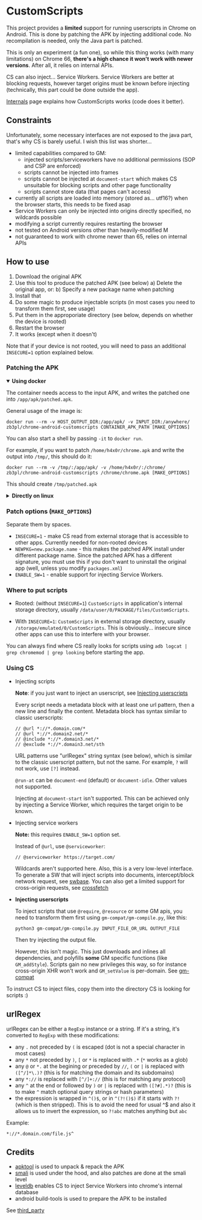 # CustomScripts

This project provides a **limited** support for running userscripts in Chrome on Android. This is done by patching the APK by injecting additional code. No recompilation is needed, only the Java part is patched.

This is only an experiment (a fun one), so while this thing works (with many limitations) on Chrome 66, **there's a high chance it won't work with newer versions**. After all, it relies on internal APIs.

CS can also inject... Service Workers. Service Workers are better at blocking requests, however target origins must be known before injecting (technically, this part could be done outside the app).

[Internals](./Internals.md) page explains how CustomScripts works (code does it better).

## Constraints
Unfortunately, some necessary interfaces are not exposed to the java part, that's why CS is barely useful. I wish this list was shorter...

* limited capabilities compared to GM:
    * injected scripts/serviceworkers have no additional permissions (SOP and CSP are enforced)
    * scripts cannot be injected into frames
    * scripts cannot be injected at `document-start` which makes CS unsuitable for blocking scripts and other page functionality
    * scripts cannot store data (that pages can't access)
* currently all scripts are loaded into memory (stored as... utf16?) when the browser starts, this needs to be fixed asap 
* Service Workers can only be injected into origins directly specified, no wildcards possible
* modifying a script currently requires restarting the browser
* not tested on Android versions other than heavily-modified M
* not guaranteed to work with chrome newer than 65, relies on internal APIs

## How to use

1. Download the original APK
2. Use this tool to produce the patched APK (see below)
a) Delete the original app, or:
b) Specify a new package name when patching
3. Install that
4. Do some magic to produce injectable scripts (in most cases you need to transform them first, see usage)
5. Put them in the approporiate directory (see below, depends on whether the device is rooted)
6. Restart the browser
7. It works (except when it doesn't)

Note that if your device is not rooted, you will need to pass an additional `INSECURE=1` option explained below.


### Patching the APK


<details open>
<summary><b>Using docker</b></summary>

The container needs access to the input APK, and writes the patched one into `/app/apk/patched.apk`.

General usage of the image is:
```
docker run --rm -v HOST_OUTPUT_DIR:/app/apk/ -v INPUT_DIR:/anywhere/ zb3pl/chrome-android-customscripts CONTAINER_APK_PATH [MAKE_OPTIONS]
```
You can also start a shell by passing `-it` to `docker run`.

For example, if you want to patch `/home/h4x0r/chrome.apk` and write the output into `/tmp/`, this should do it:
```
docker run --rm -v /tmp/:/app/apk/ -v /home/h4x0r/:/chrome/ zb3pl/chrome-android-customscripts /chrome/chrome.apk [MAKE_OPTIONS]
```
This should create `/tmp/patched.apk`

</details>




<details>
<summary><b>Directly on linux</b></summary>

### Requirements

You'll need (at least) these installed:
  * Python 3
  * Make
  * Java 7 or 8 (+jdk for generating keystores)
  * Apache Ant


```
git clone https://github.com/zb3/chrome-android-customscripts
cd chrome-android-customscripts
```

Unpack the original APK using apktool into the `chrome` folder:
```
./unpack APK_FILE
```

Patch it using the `make` command:
```
make MAKE_OPTIONS
```

What `make` does, simplified:
  * compiles java source code using Ant (if modified)
  * disassembles that into smali format
  * patches stuff using `patch.py` which then copies the code to `chrome/smali` and `chrome/smali_classes2` folders
  * repacks the apk using apktool, then zipalign and sign
    
If it somehow succeeds, the APK, **apk/patched.apk**, is ready to be installed (or copied directly if the package name matches)

</details>


### Patch options (`MAKE_OPTIONS`)

Separate them by spaces.

* `INSECURE=1` - make CS read from external storage that is accessible to other apps. Currently needed for non-rooted devices
* `NEWPKG=new.package.name` - this makes the patched APK install under different package name. Since the patched APK has a different signature, you must use this if you don't want to uninstall the original app (well, unless you modify `packages.xml`)
* `ENABLE_SW=1` - enable support for injecting Service Workers.

### Where to put scripts

* Rooted: (without `INSECURE=1`)
`CustomScripts` in application's internal storage directory, usually `/data/user/0/PACKAGE/files/CustomScripts`.

* With `INSECURE=1`:
`CustomScripts` in external storage directory, usually  `/storage/emulated/0/CustomScripts`. This is obviously... insecure since other apps can use this to interfere with your browser.

You can always find where CS really looks for scripts using `adb logcat | grep chromemod | grep looking` before starting the app.



### Using CS
* Injecting scripts

  **Note**: if you just want to inject an userscript, see [Injecting userscripts](#injecting-userscripts)

  Every script needs a metadata block with at least one url pattern, then a new line and finally the content. Metadata block has syntax similar to classic userscripts:
  ```
  // @url *://*.domain.com/*
  // @url *://*.domain2.net/*
  // @include *://*.domain3.net/*
  // @exclude *://*.domain3.net/sth
  ```
  URL patterns use "urlRegex" string syntax (see below), which is similar to the classic userscript pattern, but not the same. For example, `?` will not work, use `[?]` instead.

  `@run-at` can be `document-end` (default) or `document-idle`. Other values not supported.

  Injecting at `document-start` isn't supported. This can be achieved only by injecting a Service Worker, which requires the target origin to be known.
  
* Injecting service workers

  **Note:** this requires `ENABLE_SW=1` option set.

  Instead of `@url`, use `@serviceworker`:
  ```
  // @serviceworker https://target.com/
  ```
  Wildcards aren't supported here.
  Also, this is a very low-level interface. To generate a SW that will inject scripts into documents, intercept/block network request, see [swbase](./sw-examples/). You can also get a limited support for cross-origin requests, see [crossfetch](./sw-examples/crossfetch)
* <a id="injecting-userscripts"></a> **Injecting userscripts**

  To inject scripts that use `@require`, `@resource` or some GM apis, you need to transform them first using `gm-compat/gm-compile.py`, like this:
  ```
  python3 gm-compat/gm-compile.py INPUT_FILE_OR_URL OUTPUT_FILE
  ```
  Then try injecting the output file.

  However, this isn't magic. This just downloads and inlines all dependencies, and polyfills **some** GM specific functions (like `GM_addStyle`). Scripts gain no new privileges this way, so for instance cross-origin XHR won't work and `GM_setValue` is per-domain. See [gm-compat](./gm-compat)

To instruct CS to inject files, copy them into the directory CS is looking for scripts :)

## urlRegex
urlRegex can be either a `RegExp` instance or a string. If it's a string, it's converted to `RegExp` with these modifications:
* any `.` not preceded by `(` is escaped (dot is not a special character in most cases)
* any `*` not preceded by `)`, `[` or `*` is replaced with `.*` (`*` works as a glob)
* any `@` or `*.` at the begining or preceded by `//`, `(` or `|` is replaced with `([^/]*\.)?` (this is for matching the domain and its subdomains)
* any `*://` is replaced with `[^/]+://` (this is for matching any protocol)
* any `^` at the end or followed by `)` or `|` is replaced with `([?#].*)?` (this is to make `^` match optional query strings or hash parameters)
* the expression is wrapped in `^()$`, or in `^(?!()$)` if it starts with `?!` (which is then stripped). This is to avoid the need for usual ^$ and also it allows us to invert the expression, so `?!abc` matches anything but `abc`

Example:
```
*://*.domain.com/file.js^
```


## Credits
 * [apktool](https://github.com/iBotPeaches/Apktool) is used to unpack & repack the APK
 * [smali](https://github.com/JesusFreke/smali) is used under the hood, and also patches are done at the smali level
 * [leveldb](https://github.com/dain/leveldb) enables CS to inject Service Workers into chrome's internal database
 * android build-tools is used to prepare the APK to be installed
 
 See [third_party](./third_party)
  